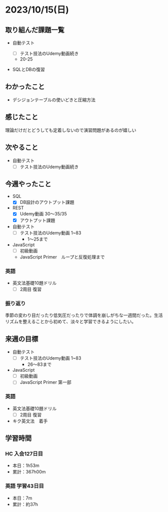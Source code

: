 # 2023/10/15(日)

## 取り組んだ課題一覧

- 自動テスト
  - [ ] テスト技法のUdemy動画続き
  - 20-25

- SQLとDBの復習

## わかったこと

- デシジョンテーブルの使いどきと圧縮方法

## 感じたこと

理論だけだとどうしても定着しないので演習問題があるのが嬉しい

## 次やること

- 自動テスト
  - [ ] テスト技法のUdemy動画続き

## 今週やったこと

- SQL
  - [x] DB設計のアウトプット課題

- REST
  - [x] Udemy動画 30〜35/35
  - [x] アウトプット課題
  
- 自動テスト
  - [ ] テスト技法のUdemy動画 1~83
    - 1〜25まで

- JavaScript
  - [ ] 初級動画
  - JavaScript Primer　ループと反復処理まで

### 英語

- 英文法基礎10題ドリル
  - [ ] 2周目 復習

### 振り返り

季節の変わり目だったり低気圧だったりで体調を崩しがちな一週間だった。生活リズムを整えることから初めて、淡々と学習できるようにしたい。

## 来週の目標

- 自動テスト
  - [ ] テスト技法のUdemy動画 1~83
    - 26〜83まで

- JavaScript
  - [ ] 初級動画
  - [ ] JavaScript Primer 第一部

### 英語

- 英文法基礎10題ドリル
  - [ ] 2周目 復習

- キク英文法　着手

## 学習時間

### HC 入会127日目

- 本日：1h53m
- 累計：367h00m

### 英語 学習43日目

- 本日：7m
- 累計：約37h
